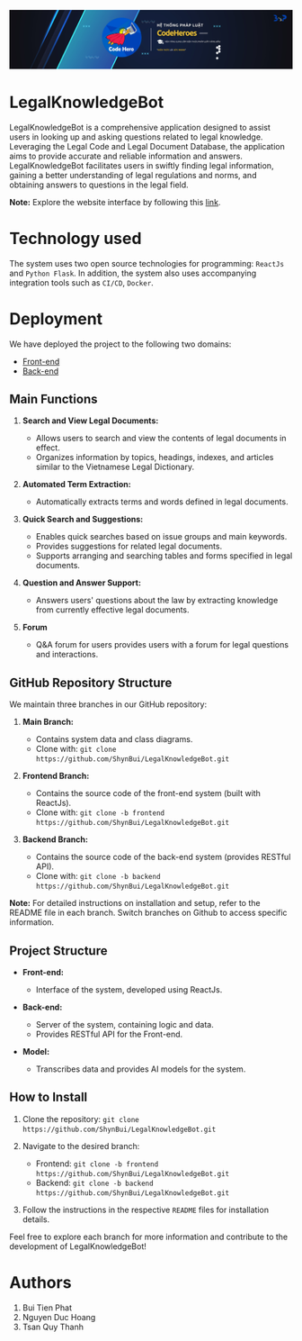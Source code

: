 ![Local Image](https://github.com/ShynBui/LegalKnowledgeBot/raw/frontend/src/assets/banner.png)

# LegalKnowledgeBot

LegalKnowledgeBot is a comprehensive application designed to assist users in looking up and asking questions related to legal knowledge. Leveraging the Legal Code and Legal Document Database, the application aims to provide accurate and reliable information and answers. LegalKnowledgeBot facilitates users in swiftly finding legal information, gaining a better understanding of legal regulations and norms, and obtaining answers to questions in the legal field.

**Note:** Explore the website interface by following this [link](https://hethongphapluatcodeheroes.netlify.app/).

# Technology used
The system uses two open source technologies for programming: ```ReactJs``` and ```Python Flask```. In addition, the system also uses accompanying integration tools such as ```CI/CD```, ```Docker```.
# Deployment
We have deployed the project to the following two domains:
- [Front-end](https://hethongphapluatcodeheroes.netlify.app/)
- [Back-end](https://phapluatcodeheroes.site)

## Main Functions

1. **Search and View Legal Documents:**
   - Allows users to search and view the contents of legal documents in effect.
   - Organizes information by topics, headings, indexes, and articles similar to the Vietnamese Legal Dictionary.

2. **Automated Term Extraction:**
   - Automatically extracts terms and words defined in legal documents.

3. **Quick Search and Suggestions:**
   - Enables quick searches based on issue groups and main keywords.
   - Provides suggestions for related legal documents.
   - Supports arranging and searching tables and forms specified in legal documents.

4. **Question and Answer Support:**
   - Answers users' questions about the law by extracting knowledge from currently effective legal documents.
     
5. **Forum**
   - Q&A forum for users provides users with a forum for legal questions and interactions.


## GitHub Repository Structure

We maintain three branches in our GitHub repository:

1. **Main Branch:**
   - Contains system data and class diagrams.
   - Clone with: `git clone https://github.com/ShynBui/LegalKnowledgeBot.git`

2. **Frontend Branch:**
   - Contains the source code of the front-end system (built with ReactJs).
   - Clone with: `git clone -b frontend https://github.com/ShynBui/LegalKnowledgeBot.git`

3. **Backend Branch:**
   - Contains the source code of the back-end system (provides RESTful API).
   - Clone with: `git clone -b backend https://github.com/ShynBui/LegalKnowledgeBot.git`

**Note:** For detailed instructions on installation and setup, refer to the README file in each branch. Switch branches on Github to access specific information.

## Project Structure

- **Front-end:**
  - Interface of the system, developed using ReactJs.

- **Back-end:**
  - Server of the system, containing logic and data.
  - Provides RESTful API for the Front-end.

- **Model:**
  - Transcribes data and provides AI models for the system.

## How to Install

1. Clone the repository: `git clone https://github.com/ShynBui/LegalKnowledgeBot.git`
2. Navigate to the desired branch:
   - Frontend: `git clone -b frontend https://github.com/ShynBui/LegalKnowledgeBot.git`
   - Backend: `git clone -b backend https://github.com/ShynBui/LegalKnowledgeBot.git`

3. Follow the instructions in the respective `README` files for installation details.

Feel free to explore each branch for more information and contribute to the development of LegalKnowledgeBot!

# Authors
1. Bui Tien Phat
2. Nguyen Duc Hoang
3. Tsan Quy Thanh
